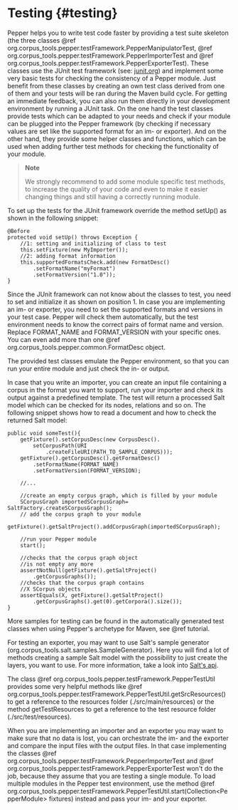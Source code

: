 Testing {#testing}
========

Pepper helps you to write test code faster by providing a test suite skeleton (the three classes @ref org.corpus_tools.pepper.testFramework.PepperManipulatorTest, @ref org.corpus_tools.pepper.testFramework.PepperImporterTest and @ref org.corpus_tools.pepper.testFramework.PepperExporterTest). These classes use the JUnit test framework (see: [junit.org](junit.org)) and implement some very basic tests for checking the consistency of a Pepper module. Just benefit from these classes by creating an own test class derived from one of them and your tests will be ran during the Maven build cycle. For getting an immediate feedback, you can also run them directly in your development environment by running a JUnit task. On the one hand the test classes provide tests which can be adapted to your needs and check if your module can be plugged into the Pepper framework (by checking if necessary values are set like the supported format for an im- or exporter). And on the other hand, they provide some helper classes and functions, which can be used when adding further test methods for checking the functionality of your module.

> **Note**
>
> We strongly recommend to add some module specific test methods, to increase the quality of your code and even to make it easier changing things and still having a correctly running module.

To set up the tests for the JUnit framework override the method setUp() as shown in the following snippet:

    @Before
    protected void setUp() throws Exception {
        //1: setting and initializing of class to test
        this.setFixture(new MyImporter());
        //2: adding format information
        this.supportedFormatsCheck.add(new FormatDesc()
            .setFormatName("myFormat")
            .setFormatVersion("1.0"));
    }                

Since the JUnit framework can not know about the classes to test, you need to set and initialize it as shown on position 1. In case you are implementing an im- or exporter, you need to set the supported formats and versions in your test case. Pepper will check them automatically, but the test environment needs to know the correct pairs of format name and version. Replace FORMAT\_NAME and FORMAT\_VERSION with your specific ones. You can even add more than one @ref org.corpus_tools.pepper.common.FormatDesc object.

The provided test classes emulate the Pepper environment, so that you can run your entire module and just check the in- or output.

In case that you write an importer, you can create an input file containing a corpus in the format you want to support, run your importer and check its output against a predefined template. The test will return a processed Salt model which can be checked for its nodes, relations and so on. The following snippet shows how to read a document and how to check the returned Salt model:

	public void someTest(){
        getFixture().setCorpusDesc(new CorpusDesc().
            setCorpusPath(URI
                .createFileURI(PATH_TO_SAMPLE_CORPUS)));
        getFixture().getCorpusDesc().getFormatDesc()
            .setFormatName(FORMAT_NAME)
            .setFormatVersion(FORMAT_VERSION);
        
        //...
        
        //create an empty corpus graph, which is filled by your module 
        SCorpusGraph importedSCorpusGraph= SaltFactory.createSCorpusGraph();
        // add the corpus graph to your module
        getFixture().getSaltProject().addCorpusGraph(importedSCorpusGraph);
        
        //run your Pepper module
        start();
        
        //checks that the corpus graph object 
        //is not empty any more
        assertNotNull(getFixture().getSaltProject()
            .getCorpusGraphs());
        //checks that the corpus graph contains 
        //X SCorpus objects
        assertEquals(X, getFixture().getSaltProject()
            .getCorpusGraphs().get(0).getCorpora().size());
    }

More samples for testing can be found in the automatically generated test classes when using Pepper's archetype for Maven, see @ref tutorial.

For testing an exporter, you may want to use Salt's sample generator (org.corpus_tools.salt.samples.SampleGenerator). Here you will find a lot of methods creating a sample Salt model with the possibility to just create the layers, you want to use. For more information, take a look into [Salt's api](https://korpling.github.io/salt/doc/classorg_1_1corpus__tools_1_1salt_1_1samples_1_1_sample_generator.html).

The class @ref org.corpus_tools.pepper.testFramework.PepperTestUtil provides some very helpful methods like @ref org.corpus_tools.pepper.testFramework.PepperTestUtil.getSrcResources() to get a reference to the resources folder (./src/main/resources) or the method getTestResources to get a reference to the test resource folder (./src/test/resources).

When you are implementing an importer and an exporter you may want to make sure that no data is lost, you can orchestrate the im- and the exporter and compare the input files with the output files. In that case implementing the classes @ref org.corpus_tools.pepper.testFramework.PepperImporterTest and @ref org.corpus_tools.pepper.testFramework.PepperExporterTest won't do the job, because they assume that you are testing a single module. To load multiple modules in the Pepper test environment, use the method @ref org.corpus_tools.pepper.testFramework.PepperTestUtil.start(Collection\<PepperModule\> fixtures) instead and pass your im- and your exporter.
